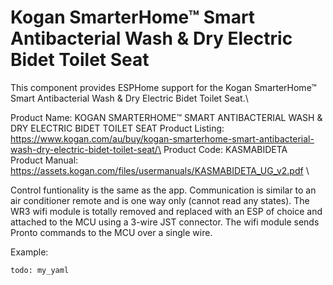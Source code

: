 # Kogan SmarterHome™ Smart Antibacterial Wash & Dry Electric Bidet Toilet Seat

This component provides ESPHome support for the Kogan SmarterHome™ Smart Antibacterial Wash & Dry Electric Bidet Toilet Seat.\

Product Name:      KOGAN SMARTERHOME™ SMART ANTIBACTERIAL WASH & DRY ELECTRIC BIDET TOILET SEAT
Product Listing:   https://www.kogan.com/au/buy/kogan-smarterhome-smart-antibacterial-wash-dry-electric-bidet-toilet-seat/\
Product Code:      KASMABIDETA \
Product Manual:    https://assets.kogan.com/files/usermanuals/KASMABIDETA_UG_v2.pdf \

Control funtionality is the same as the app. Communication is similar to an air conditioner remote and is one way only (cannot read any states).
The WR3 wifi module is totally removed and replaced with an ESP of choice and attached to the MCU using a 3-wire JST connector. 
The wifi module sends Pronto commands to the MCU over a single wire. 



Example:

```
todo: my_yaml

```
